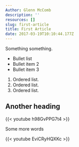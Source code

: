 ```yaml
---
Author: Glenn McComb
description: ''
resources: []
slug: first-article
title: First Article
date: 2017-03-19T10:10:44.177Z
---
```


Something something.

- Bullet list
- Bullet item 2
- Bullet item 3

1. Ordered list.
2. Ordered list.
3. Ordered list.

## Another heading

{{< youtube h98GvPPG7t4 >}}

Some more words

{{< youtube EviCRyHQXKc >}}

